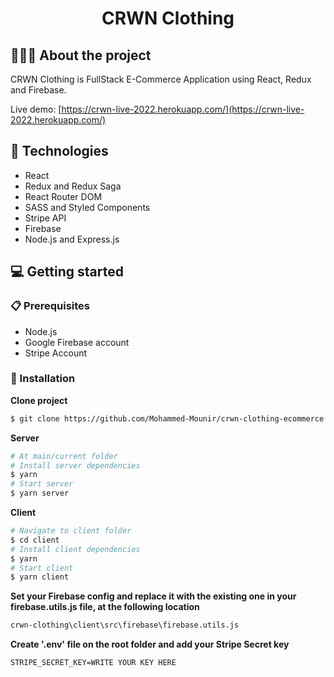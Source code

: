 <h1 align="center">CRWN Clothing</h1>

## 👨🏻‍💻 About the project

CRWN Clothing is FullStack E-Commerce Application using React, Redux and Firebase.

Live demo: [https://crwn-live-2022.herokuapp.com/](https://crwn-live-2022.herokuapp.com/)

## 🚀 Technologies

- React
- Redux and Redux Saga
- React Router DOM
- SASS and Styled Components
- Stripe API
- Firebase
- Node.js and Express.js

## 💻 Getting started

### 📋 Prerequisites

- Node.js
- Google Firebase account
- Stripe Account

### 📝 Installation

**Clone project**

```bash
$ git clone https://github.com/Mohammed-Mounir/crwn-clothing-ecommerce.git
```

**Server**

```bash
# At main/current folder
# Install server dependencies
$ yarn
# Start server
$ yarn server
```

**Client**

```bash
# Navigate to client folder
$ cd client
# Install client dependencies
$ yarn
# Start client
$ yarn client
```

**Set your Firebase config and replace it with the existing one in your firebase.utils.js file, at the following location**

```bash
crwn-clothing\client\src\firebase\firebase.utils.js
```

**Create '.env' file on the root folder and add your Stripe Secret key**

```
STRIPE_SECRET_KEY=WRITE YOUR KEY HERE
```
